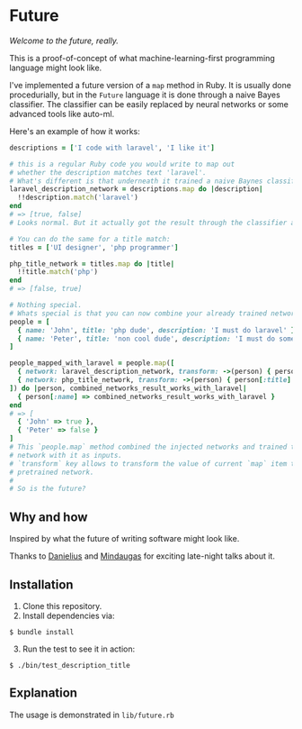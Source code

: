 # Future

*Welcome to the future, really.*

This is a proof-of-concept of what machine-learning-first programming language might look like.

I've implemented a future version of a `map` method in Ruby. It is usually done procedurially, but in the `Future` language it is done through a naive Bayes classifier. The classifier can be easily replaced by neural networks or some advanced tools like auto-ml.

Here's an example of how it works:
```ruby
descriptions = ['I code with laravel', 'I like it']

# this is a regular Ruby code you would write to map out
# whether the description matches text 'laravel'.
# What's different is that underneath it trained a naive Baynes classifier
laravel_description_network = descriptions.map do |description|
  !!description.match('laravel')
end
# => [true, false]
# Looks normal. But it actually got the result through the classifier and not procedurially.

# You can do the same for a title match:
titles = ['UI designer', 'php programmer']

php_title_network = titles.map do |title|
  !!title.match('php')
end
# => [false, true]

# Nothing special.
# Whats special is that you can now combine your already trained networks:
people = [
  { name: 'John', title: 'php dude', description: 'I must do laravel' },
  { name: 'Peter', title: 'non cool dude', description: 'I must do something about it' }
]

people_mapped_with_laravel = people.map([
  { network: laravel_description_network, transform: ->(person) { person[:description] } },
  { network: php_title_network, transform: ->(person) { person[:title] } }
]) do |person, combined_networks_result_works_with_laravel|
  { person[:name] => combined_networks_result_works_with_laravel }
end
# => [
  { 'John' => true },
  { 'Peter' => false }
]
# This `people.map` method combined the injected networks and trained the new combined
# network with it as inputs.
# `transform` key allows to transform the value of current `map` item to match to an already
# pretrained network.
# 
# So is the future?
```

## Why and how

Inspired by what the future of writing software might look like. 

Thanks to [Danielius](https://github.com/dvisockas) and [Mindaugas](https://github.com/kurmis) for exciting late-night talks about it.

## Installation

1. Clone this repository.
2. Install dependencies via:
```shell
$ bundle install
```
    
3. Run the test to see it in action:
```shell
$ ./bin/test_description_title
```
   
## Explanation

The usage is demonstrated in `lib/future.rb`
